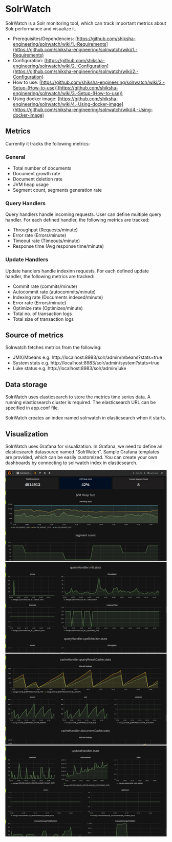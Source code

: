 # SolrWatch

SolrWatch is a Solr monitoring tool, which can track important metrics about Solr performance and visualize it. 

* Prerequisites/Dependencies: [https://github.com/shiksha-engineering/solrwatch/wiki/1.-Requirements](https://github.com/shiksha-engineering/solrwatch/wiki/1.-Requirements)
* Configuration: [https://github.com/shiksha-engineering/solrwatch/wiki/2.-Configuration](https://github.com/shiksha-engineering/solrwatch/wiki/2.-Configuration)
* How to use: [https://github.com/shiksha-engineering/solrwatch/wiki/3.-Setup-(How-to-use)](https://github.com/shiksha-engineering/solrwatch/wiki/3.-Setup-(How-to-use))
* Using docker image: [https://github.com/shiksha-engineering/solrwatch/wiki/4.-Using-docker-image](https://github.com/shiksha-engineering/solrwatch/wiki/4.-Using-docker-image)

## Metrics

Currently it tracks the following metrics:

### General

* Total number of documents
* Document growth rate
* Document deletion rate
* JVM heap usage
* Segment count, segments generation rate

### Query Handlers

Query handlers handle incoming requests. User can define multiple query handler. For each defined handler, the following metrics are tracked:

* Throughput (Requests/minute)
* Error rate (Errors/minute)
* Timeout rate (Timeouts/minute)
* Response time (Avg response time/minute)

### Update Handlers

Update handlers handle indexinn requests. For each defined update handler, the following metrics are tracked:

* Commit rate (commits/minute)
* Autocommit rate (autocommits/minute)
* Indexing rate (Documents indexed/minute)
* Error rate (Errors/minute)
* Optimize rate (Optimizes/minute)
* Total no. of transaction logs
* Total size of transaction logs

## Source of metrics

Solrwatch fetches metrics from the following:

* JMX/Mbeans e.g. http://localhost:8983/solr/admin/mbeans?stats=true
* System stats e.g. http://localhost:8983/solr/admin/system?stats=true
* Luke status e.g. http://localhost:8983/solr/admin/luke

## Data storage

SolrWatch uses elasticsearch to store the metrics time series data. A running elasticsearch cluster is required. The elasticsearch URL can be specified in app.conf file.

SolrWatch creates an index named solrwatch in elasticsearch when it starts.

## Visualization

SolrWatch uses Grafana for visualization. In Grafana, we need to define an elasticsearch datasource named "SolrWatch". Sample Grafana templates are provided, which can be easily customized. You can create your own dashboards by connecting to solrwatch index in elasticsearch.

![alt tag](https://raw.githubusercontent.com/shiksha-engineering/solrwatch/master/share/grafana-screenshots/SolrWatch1.png)
![alt tag](https://raw.githubusercontent.com/shiksha-engineering/solrwatch/master/share/grafana-screenshots/SolrWatch2.png)
![alt tag](https://raw.githubusercontent.com/shiksha-engineering/solrwatch/master/share/grafana-screenshots/SolrWatch3.png)
![alt tag](https://raw.githubusercontent.com/shiksha-engineering/solrwatch/master/share/grafana-screenshots/SolrWatch4.png)
